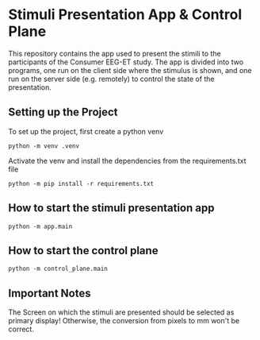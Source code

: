 # Stimuli Presentation App & Control Plane

This repository contains the app used to present the stimili to the participants of the Consumer EEG-ET study. The app is divided into two programs, one run on the client side where the stimulus is shown, and one run on the server side (e.g. remotely) to control the state of the presentation.

## Setting up the Project

To set up the project, first create a python venv 
```
python -m venv .venv
```
Activate the venv and install the dependencies from the requirements.txt file
```
python -m pip install -r requirements.txt
```

## How to start the stimuli presentation app
```
python -m app.main
```

## How to start the control plane
```
python -m control_plane.main
```

## Important Notes

The Screen on which the stimuli are presented should be selected as primary display! Otherwise, the conversion from pixels to mm won't be correct. 